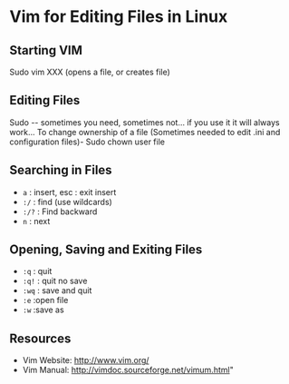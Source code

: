 # Vim for Editing Files in Linux

## Starting VIM
Sudo vim XXX (opens a file, or creates file)

## Editing Files
Sudo -- sometimes you need, sometimes not... if you use it it will always work...
To change ownership of a file (Sometimes needed to edit .ini and configuration files)- Sudo chown user file

## Searching in Files
- `a` : insert, esc : exit insert
- `:/` : find (use wildcards)
- `:/?` : Find backward
- `n` : next

## Opening, Saving and Exiting Files
- `:q` : quit
- `:q!` : quit no save
- `:wq` : save and quit
- `:e` :open file
- `:w` :save as

## Resources

- Vim Website: http://www.vim.org/
- Vim Manual: http://vimdoc.sourceforge.net/vimum.html"

